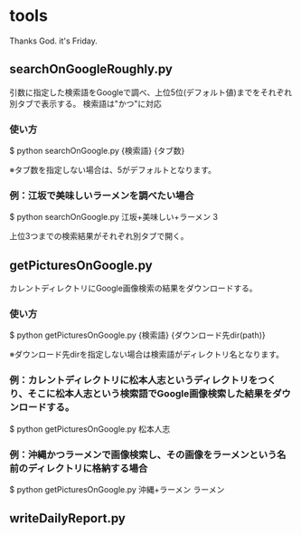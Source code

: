 # tools
Thanks God. it's Friday.

## searchOnGoogleRoughly.py

引数に指定した検索語をGoogleで調べ、上位5位(デフォルト値)までをそれぞれ別タブで表示する。
検索語は"かつ"に対応

### 使い方

$ python searchOnGoogle.py {検索語} {タブ数}

※タブ数を指定しない場合は、5がデフォルトとなります。

### 例：江坂で美味しいラーメンを調べたい場合

$ python searchOnGoogle.py 江坂+美味しい+ラーメン 3

上位3つまでの検索結果がそれぞれ別タブで開く。

## getPicturesOnGoogle.py

カレントディレクトリにGoogle画像検索の結果をダウンロードする。

### 使い方

$ python getPicturesOnGoogle.py {検索語} {ダウンロード先dir(path)}

※ダウンロード先dirを指定しない場合は検索語がディレクトリ名となります。

### 例：カレントディレクトリに松本人志というディレクトリをつくり、そこに松本人志という検索語でGoogle画像検索した結果をダウンロードする。

$ python getPicturesOnGoogle.py 松本人志

### 例：沖縄かつラーメンで画像検索し、その画像をラーメンという名前のディレクトリに格納する場合

$ python getPicturesOnGoogle.py 沖縄+ラーメン ラーメン

## writeDailyReport.py

